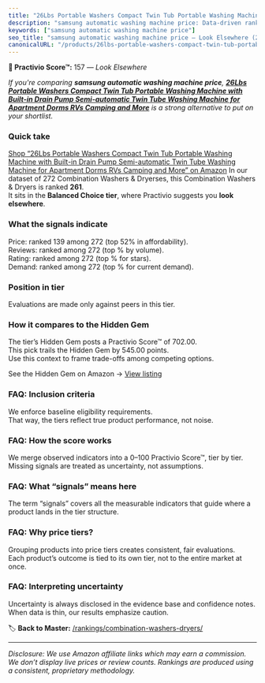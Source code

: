 ```yaml
---
title: "26Lbs Portable Washers Compact Twin Tub Portable Washing Machine with Built-in Drain Pump Semi-automatic Twin Tube Washing Machine for Apartment Dorms RVs Camping and More"
description: "samsung automatic washing machine price: Data-driven ranking using the Practivio Score™. Positioned by quality, value, demand, findability, momentum."
keywords: ["samsung automatic washing machine price"]
seo_title: "samsung automatic washing machine price — Look Elsewhere (2025)"
canonicalURL: "/products/26lbs-portable-washers-compact-twin-tub-portable-washing-machine-with-built-in-drain-pump-semi-automatic-twin-tube-washing-machine-for-apartment-dorms-rvs-camping-and-more-B0CP46X7HD/"
---
```


**🚫 Practivio Score™:** 157 — _Look Elsewhere_


*If you're comparing **samsung automatic washing machine price**, **[26Lbs Portable Washers Compact Twin Tub Portable Washing Machine with Built-in Drain Pump Semi-automatic Twin Tube Washing Machine for Apartment Dorms RVs Camping and More](https://www.amazon.com/dp/B0CP46X7HD?tag=practivio-20)** is a strong alternative to put on your shortlist.*
### Quick take
[Shop “26Lbs Portable Washers Compact Twin Tub Portable Washing Machine with Built-in Drain Pump Semi-automatic Twin Tube Washing Machine for Apartment Dorms RVs Camping and More” on Amazon](https://www.amazon.com/dp/B0CP46X7HD?tag=practivio-20)
In our dataset of 272 Combination Washers & Dryerses, this Combination Washers & Dryers is ranked **261**.  
It sits in the **Balanced Choice tier**, where Practivio suggests you **look elsewhere**.

### What the signals indicate
Price: ranked 139 among 272 (top 52% in affordability).  
Reviews: ranked  among 272 (top % by volume).  
Rating: ranked  among 272 (top % for stars).  
Demand: ranked  among 272 (top % for current demand).

### Position in tier
Evaluations are made only against peers in this tier.

### How it compares to the Hidden Gem
The tier’s Hidden Gem posts a Practivio Score™ of 702.00.  
This pick trails the Hidden Gem by 545.00 points.  
Use this context to frame trade-offs among competing options.  

See the Hidden Gem on Amazon → [View listing](https://www.amazon.com/dp/B0D4282T95?tag=practivio-20)

### FAQ: Inclusion criteria
We enforce baseline eligibility requirements.  
That way, the tiers reflect true product performance, not noise.

### FAQ: How the score works
We merge observed indicators into a 0–100 Practivio Score™, tier by tier.  
Missing signals are treated as uncertainty, not assumptions.

### FAQ: What “signals” means here
The term “signals” covers all the measurable indicators that guide where a product lands in the tier structure.

### FAQ: Why price tiers?
Grouping products into price tiers creates consistent, fair evaluations.  
Each product’s outcome is tied to its own tier, not to the entire market at once.

### FAQ: Interpreting uncertainty
Uncertainty is always disclosed in the evidence base and confidence notes.  
When data is thin, our results emphasize caution.


🏷️ **Back to Master:** [/rankings/combination-washers-dryers/](/rankings/combination-washers-dryers/)

---
_Disclosure: We use Amazon affiliate links which may earn a commission. We don’t display live prices or review counts. Rankings are produced using a consistent, proprietary methodology._
